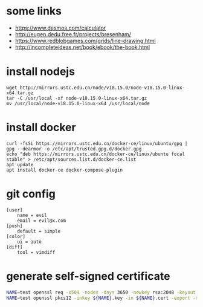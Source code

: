 # some links

* https://www.desmos.com/calculator
* http://eugen.dedu.free.fr/projects/bresenham/
* https://www.redblobgames.com/grids/line-drawing.html
* http://incompleteideas.net/book/ebook/the-book.html

# install nodejs

```
wget http://mirrors.ustc.edu.cn/node/v18.15.0/node-v18.15.0-linux-x64.tar.gz
tar -C /usr/local -xf node-v18.15.0-linux-x64.tar.gz
mv /usr/local/node-v18.15.0-linux-x64 /usr/local/node
```

# install docker

```
curl -fsSL https://mirrors.ustc.edu.cn/docker-ce/linux/ubuntu/gpg | gpg --dearmor -o /etc/apt/trusted.gpg.d/docker.gpg
echo "deb https://mirrors.ustc.edu.cn/docker-ce/linux/ubuntu focal stable" > /etc/apt/sources.list.d/docker-ce.list
apt update
apt install docker-ce docker-compose-plugin
```

# git config

```
[user]
    name = evil
    email = evil@x.com
[push]
    default = simple
[color]
    ui = auto
[diff]
    tool = vimdiff
```

# generate self-signed certificate

```bash
NAME=test openssl req -x509 -nodes -days 3650 -newkey rsa:2048 -keyout ${NAME}.key -out ${NAME}.cert
NAME=test openssl pkcs12 -inkey ${NAME}.key -in ${NAME}.cert -export -out ${NAME}.pfx
```

